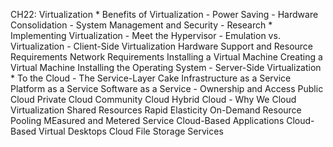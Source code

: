 CH22: Virtualization
    * Benefits of Virtualization
        - Power Saving
        - Hardware Consolidation
        - System Management and Security
        - Research
    * Implementing Virtualization
        - Meet the Hypervisor
        - Emulation vs. Virtualization
        - Client-Side Virtualization
          Hardware Support and Resource Requirements
          Network Requirements
          Installing a Virtual Machine
          Creating a Virtual Machine
          Installing the Operating System
        - Server-Side Virtualization
    * To the Cloud
        - The Service-Layer Cake
          Infrastructure as a Service
          Platform as a Service
          Software as a Service
        - Ownership and Access
          Public Cloud
          Private Cloud
          Community Cloud
          Hybrid Cloud
        - Why We Cloud
          Virtualization
          Shared Resources
          Rapid Elasticity
          On-Demand
          Resource Pooling
          MEasured and Metered Service
          Cloud-Based Applications
          Cloud-Based Virtual Desktops
          Cloud File Storage Services
          